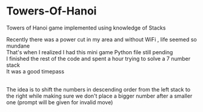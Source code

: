 # Towers-Of-Hanoi
Towers of Hanoi game implemented using knowledge of Stacks

Recently there was a power cut in my area and without WiFi , life seemed so mundane
<br>That's when I realized I had this mini game Python file still pending
<br>I finished the rest of the code and spent a hour trying to solve a 7 number stack
<br>It was a good timepass

<br>The idea is to shift the numbers in descending order from the left stack to the right while making sure we don't place a bigger number after a smaller one (prompt will be given for invalid move)

